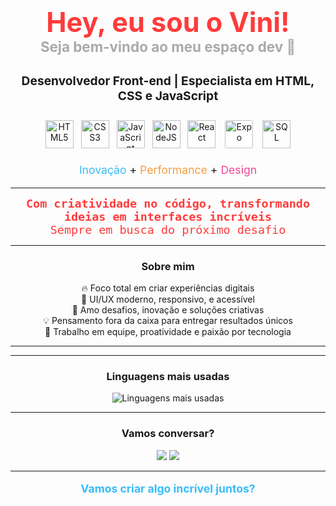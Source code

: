 <h1 align="center" style="color:#FF3B3B; font-size:2.7rem;">
  Hey, eu sou o Vini!<br>
  <span style="font-size:1.4rem; color:#aaa;">Seja bem-vindo ao meu espaço dev 🚀</span>
</h1>

<p align="center" style="font-size:1.2rem;">
  <b>Desenvolvedor Front-end | Especialista em HTML, CSS e JavaScript</b>
</p>

<p align="center">
  <!-- HTML5 -->
  <img src="https://cdn.jsdelivr.net/gh/devicons/devicon/icons/html5/html5-original.svg" title="HTML5" alt="HTML5" width="45" height="45" style="margin:4px;"/>
  <!-- CSS3 -->
  <img src="https://cdn.jsdelivr.net/gh/devicons/devicon/icons/css3/css3-original.svg" title="CSS3" alt="CSS3" width="45" height="45" style="margin:4px;"/>
  <!-- JavaScript -->
  <img src="https://cdn.jsdelivr.net/gh/devicons/devicon/icons/javascript/javascript-original.svg" title="JavaScript" alt="JavaScript" width="45" height="45" style="margin:4px;"/>
  <!-- NodeJS -->
  <img src="https://cdn.jsdelivr.net/gh/devicons/devicon/icons/nodejs/nodejs-original.svg" title="NodeJS" alt="NodeJS" width="45" height="45" style="margin:4px;"/>
  <!-- React -->
  <img src="https://cdn.jsdelivr.net/gh/devicons/devicon/icons/react/react-original.svg" title="React" alt="React" width="45" height="45" style="margin:4px;"/>
  <!-- Expo -->
  <img src="https://www.bing.com/th/id/OIP.VN6l66cbeCz_Def9cRw7hwHaHa?w=188&h=211&c=8&rs=1&qlt=90&o=6&dpr=1.5&pid=3.1&rm=2" title="Expo" alt="Expo" width="45" height="45" style="margin:4px; background:#fff; border-radius:6px; padding:3px;"/>
  <!-- SQL (MySQL as SQL style) -->
  <img src="https://i.pinimg.com/736x/06/86/c0/0686c0c85407548ea5bd737a572974b6.jpg" title="SQL" alt="SQL" width="45" height="45" style="margin:4px;"/>
  
</p>

<p align="center" style="font-size:1.1rem;">
  <span style="color:#38bdf8;">Inovação</span> + <span style="color:#f59e42;">Performance</span> + <span style="color:#ec4899;">Design</span>
</p>

---

<div align="center" style="color:#FF3B3B; font-size:1.15rem; font-family:'Fira Code',monospace;">
  <b>Com criatividade no código, transformando ideias em interfaces incríveis</b><br>
  Sempre em busca do próximo desafio
</div>

---

<h3 align="center">Sobre mim</h3>

<p align="center">
  🔥 Foco total em criar experiências digitais<br>
  🎨 UI/UX moderno, responsivo, e acessível<br>
  🚀 Amo desafios, inovação e soluções criativas<br>
  💡 Pensamento fora da caixa para entregar resultados únicos<br>
  🤝 Trabalho em equipe, proatividade e paixão por tecnologia
</p>

---


---

<h3 align="center">Linguagens mais usadas</h3>

<p align="center">
  <img src="https://github-readme-stats.vercel.app/api/top-langs/?username=vinibertunho&layout=compact&langs_count=6&theme=radical" alt="Linguagens mais usadas"/>
</p>

---

<h3 align="center">Vamos conversar?</h3>

<p align="center">
  <a href="mailto:vbertunho@gmail.com"><img src="https://img.shields.io/badge/Email-38bdf8?style=for-the-badge&logo=gmail&logoColor=white"/></a>
  <a href="https://www.linkedin.com/in/vinicius-marcos-bertunho-da-silva-85172134a"><img src="https://img.shields.io/badge/LinkedIn-38bdf8?style=for-the-badge&logo=linkedin&logoColor=white"/></a>
</p>

---

<p align="center" style="color:#38bdf8; font-size:1.1rem;">
  <b>Vamos criar algo incrível juntos?</b>
</p>

